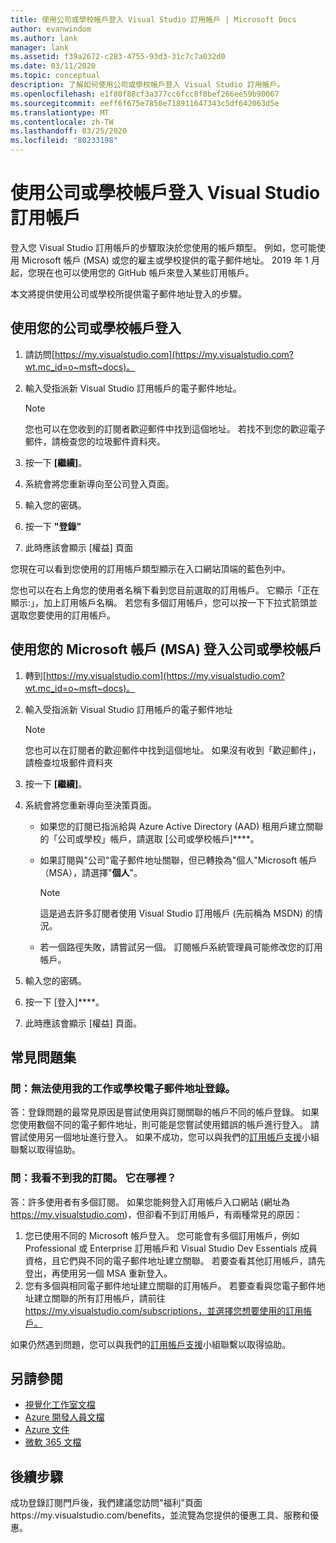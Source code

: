```yaml
---
title: 使用公司或學校帳戶登入 Visual Studio 訂用帳戶 | Microsoft Docs
author: evanwindom
ms.author: lank
manager: lank
ms.assetid: f39a2672-c283-4755-93d3-31c7c7a032d0
ms.date: 03/11/2020
ms.topic: conceptual
description: 了解如何使用公司或學校帳戶登入 Visual Studio 訂用帳戶。
ms.openlocfilehash: e1f80f88cf3a377cc6fcc8f8bef266ee59b90067
ms.sourcegitcommit: eeff6f675e7850e718911647343c5df642063d5e
ms.translationtype: MT
ms.contentlocale: zh-TW
ms.lasthandoff: 03/25/2020
ms.locfileid: "80233198"
---
```

# <a name="signing-in-to-visual-studio-subscriptions-with-your-work-or-school-account"></a>使用公司或學校帳戶登入 Visual Studio 訂用帳戶 

登入您 Visual Studio 訂用帳戶的步驟取決於您使用的帳戶類型。  例如，您可能使用 Microsoft 帳戶 (MSA) 或您的雇主或學校提供的電子郵件地址。  2019 年 1 月起，您現在也可以使用您的 GitHub 帳戶來登入某些訂用帳戶。 

本文將提供使用公司或學校所提供電子郵件地址登入的步驟。

## <a name="signing-in-with-your-work-or-school-account"></a>使用您的公司或學校帳戶登入

1. 請訪問[https://my.visualstudio.com](https://my.visualstudio.com?wt.mc_id=o~msft~docs)。
2. 輸入受指派新 Visual Studio 訂用帳戶的電子郵件地址。

   > [!NOTE]
   > 您也可以在您收到的訂閱者歡迎郵件中找到這個地址。 若找不到您的歡迎電子郵件，請檢查您的垃圾郵件資料夾。

3. 按一下 **[繼續]**。
4. 系統會將您重新導向至公司登入頁面。
5. 輸入您的密碼。
6. 按一下 **"登錄"**
7. 此時應該會顯示 [權益] 頁面

您現在可以看到您使用的訂用帳戶類型顯示在入口網站頂端的藍色列中。

您也可以在右上角您的使用者名稱下看到您目前選取的訂用帳戶。  它顯示「正在顯示:」，加上訂用帳戶名稱。  若您有多個訂用帳戶，您可以按一下下拉式箭頭並選取您要使用的訂用帳戶。

## <a name="using-your-microsoft-account-msa-to-sign-in-to-a-work-or-school-account"></a>使用您的 Microsoft 帳戶 (MSA) 登入公司或學校帳戶

1. 轉到[https://my.visualstudio.com](https://my.visualstudio.com?wt.mc_id=o~msft~docs)。
2. 輸入受指派新 Visual Studio 訂用帳戶的電子郵件地址

   > [!NOTE]
   > 您也可以在訂閱者的歡迎郵件中找到這個地址。 如果沒有收到「歡迎郵件」，請檢查垃圾郵件資料夾

3. 按一下 **[繼續]**。
4. 系統會將您重新導向至決策頁面。
    - 如果您的訂閱已指派給與 Azure Active Directory (AAD) 租用戶建立關聯的「公司或學校」帳戶，請選取 [公司或學校帳戶]****。
    - 如果訂閱與"公司"電子郵件地址關聯，但已轉換為"個人"Microsoft 帳戶 （MSA），請選擇"**個人**"。

        > [!NOTE]
        > 這是過去許多訂閱者使用 Visual Studio 訂用帳戶 (先前稱為 MSDN) 的情況。

    - 若一個路徑失敗，請嘗試另一個。  訂閱帳戶系統管理員可能修改您的訂用帳戶。

5. 輸入您的密碼。
6. 按一下 [登入]****。
7. 此時應該會顯示 [權益] 頁面。

## <a name="frequently-asked-questions"></a>常見問題集
### <a name="q--im-unable-to-sign-in-using-my-work-or-school-email-address"></a>問：無法使用我的工作或學校電子郵件地址登錄。  
答：登錄問題的最常見原因是嘗試使用與訂閱關聯的帳戶不同的帳戶登錄。  如果您使用數個不同的電子郵件地址，則可能是您嘗試使用錯誤的帳戶進行登入。  請嘗試使用另一個地址進行登入。  如果不成功，您可以與我們的[訂用帳戶支援](https://visualstudio.microsoft.com/subscriptions/support/)小組聯繫以取得協助。  

### <a name="q--i-cant-see-my-subscription-where-is-it"></a>問：我看不到我的訂閱。 它在哪裡？
答：許多使用者有多個訂閱。  如果您能夠登入訂用帳戶入口網站 (網址為 https://my.visualstudio.com)，但卻看不到訂用帳戶，有兩種常見的原因：
1. 您已使用不同的 Microsoft 帳戶登入。  您可能會有多個訂用帳戶，例如 Professional 或 Enterprise 訂用帳戶和 Visual Studio Dev Essentials 成員資格，且它們與不同的電子郵件地址建立關聯。 若要查看其他訂用帳戶，請先登出，再使用另一個 MSA 重新登入。
2. 您有多個與相同電子郵件地址建立關聯的訂用帳戶。  若要查看與您電子郵件地址建立關聯的所有訂用帳戶，請前往 https://my.visualstudio.com/subscriptions，並選擇您想要使用的訂用帳戶。 

如果仍然遇到問題，您可以與我們的[訂用帳戶支援](https://visualstudio.microsoft.com/subscriptions/support/)小組聯繫以取得協助。  

## <a name="see-also"></a>另請參閱
- [視覺化工作室文檔](https://docs.microsoft.com/visualstudio/)
- [Azure 開發人員文檔](https://docs.microsoft.com/azure/devops/)
- [Azure 文件](https://docs.microsoft.com/azure/)
- [微軟 365 文檔](https://docs.microsoft.com/microsoft-365/)

## <a name="next-steps"></a>後續步驟
成功登錄訂閱門戶後，我們建議您訪問"福利"頁面https://my.visualstudio.com/benefits，並流覽為您提供的優惠工具、服務和優惠。  